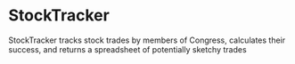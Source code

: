 # StockTracker
StockTracker tracks stock trades by members of Congress, calculates their success, and returns a spreadsheet of potentially sketchy trades
